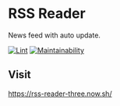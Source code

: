 # RSS Reader
News feed with auto update.

[![Lint](https://github.com/badcookie/rss-reader/workflows/Lint/badge.svg?event=push)](https://github.com/badcookie/rss-reader/actions)
[![Maintainability](https://api.codeclimate.com/v1/badges/0541361724b35710d417/maintainability)](https://codeclimate.com/github/badcookie/rss-reader/maintainability)

## Visit

https://rss-reader-three.now.sh/
